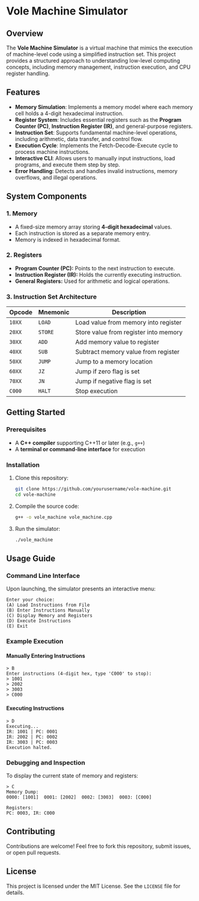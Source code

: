 # Vole Machine Simulator

## Overview

The **Vole Machine Simulator** is a virtual machine that mimics the execution of machine-level code using a simplified instruction set. This project provides a structured approach to understanding low-level computing concepts, including memory management, instruction execution, and CPU register handling.

## Features

- **Memory Simulation**: Implements a memory model where each memory cell holds a 4-digit hexadecimal instruction.
- **Register System**: Includes essential registers such as the **Program Counter (PC)**, **Instruction Register (IR)**, and general-purpose registers.
- **Instruction Set**: Supports fundamental machine-level operations, including arithmetic, data transfer, and control flow.
- **Execution Cycle**: Implements the Fetch-Decode-Execute cycle to process machine instructions.
- **Interactive CLI**: Allows users to manually input instructions, load programs, and execute them step by step.
- **Error Handling**: Detects and handles invalid instructions, memory overflows, and illegal operations.

## System Components

### 1. Memory
- A fixed-size memory array storing **4-digit hexadecimal** values.
- Each instruction is stored as a separate memory entry.
- Memory is indexed in hexadecimal format.

### 2. Registers
- **Program Counter (PC):** Points to the next instruction to execute.
- **Instruction Register (IR):** Holds the currently executing instruction.
- **General Registers:** Used for arithmetic and logical operations.

### 3. Instruction Set Architecture

| Opcode  | Mnemonic | Description                         |
|---------|---------|---------------------------------|
| `10XX`  | `LOAD`  | Load value from memory into register |
| `20XX`  | `STORE` | Store value from register into memory |
| `30XX`  | `ADD`   | Add memory value to register |
| `40XX`  | `SUB`   | Subtract memory value from register |
| `50XX`  | `JUMP`  | Jump to a memory location |
| `60XX`  | `JZ`    | Jump if zero flag is set |
| `70XX`  | `JN`    | Jump if negative flag is set |
| `C000`  | `HALT`  | Stop execution |

## Getting Started

### Prerequisites

- A **C++ compiler** supporting C++11 or later (e.g., `g++`)
- A **terminal or command-line interface** for execution

### Installation

1. Clone this repository:
   ```sh
   git clone https://github.com/yourusername/vole-machine.git
   cd vole-machine
   ```

2. Compile the source code:
   ```sh
   g++ -o vole_machine vole_machine.cpp
   ```

3. Run the simulator:
   ```sh
   ./vole_machine
   ```

## Usage Guide

### Command Line Interface

Upon launching, the simulator presents an interactive menu:

```text
Enter your choice:
(A) Load Instructions from File
(B) Enter Instructions Manually
(C) Display Memory and Registers
(D) Execute Instructions
(E) Exit
```

### Example Execution

#### Manually Entering Instructions
```
> B
Enter instructions (4-digit hex, type 'C000' to stop):
> 1001
> 2002
> 3003
> C000
```

#### Executing Instructions
```
> D
Executing...
IR: 1001 | PC: 0001
IR: 2002 | PC: 0002
IR: 3003 | PC: 0003
Execution halted.
```

### Debugging and Inspection
To display the current state of memory and registers:
```
> C
Memory Dump:
0000: [1001]  0001: [2002]  0002: [3003]  0003: [C000]

Registers:
PC: 0003, IR: C000
```

## Contributing
Contributions are welcome! Feel free to fork this repository, submit issues, or open pull requests.

## License
This project is licensed under the MIT License. See the `LICENSE` file for details.


